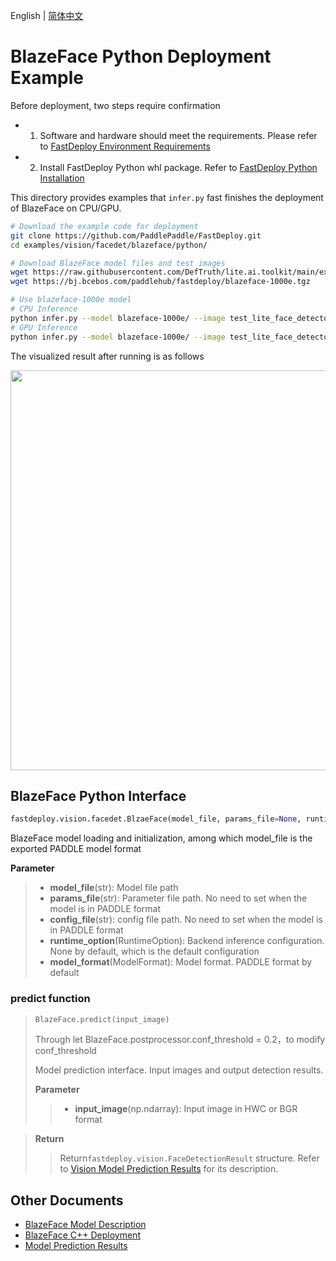English | [简体中文](README_CN.md)
# BlazeFace Python Deployment Example

Before deployment, two steps require confirmation

- 1. Software and hardware should meet the requirements. Please refer to [FastDeploy Environment Requirements](../../../../../docs/en/build_and_install/download_prebuilt_libraries.md)  
- 2. Install FastDeploy Python whl package. Refer to [FastDeploy Python Installation](../../../../../docs/en/build_and_install/download_prebuilt_libraries.md)

This directory provides examples that `infer.py` fast finishes the deployment of BlazeFace on CPU/GPU.

```bash
# Download the example code for deployment
git clone https://github.com/PaddlePaddle/FastDeploy.git
cd examples/vision/facedet/blazeface/python/

# Download BlazeFace model files and test images
wget https://raw.githubusercontent.com/DefTruth/lite.ai.toolkit/main/examples/lite/resources/test_lite_face_detector_3.jpg
wget https://bj.bcebos.com/paddlehub/fastdeploy/blazeface-1000e.tgz

# Use blazeface-1000e model
# CPU Inference
python infer.py --model blazeface-1000e/ --image test_lite_face_detector_3.jpg --device cpu
# GPU Inference
python infer.py --model blazeface-1000e/ --image test_lite_face_detector_3.jpg --device gpu
```

The visualized result after running is as follows

<img width="640" src="https://user-images.githubusercontent.com/67993288/184301839-a29aefae-16c9-4196-bf9d-9c6cf694f02d.jpg">

## BlazeFace Python Interface

```python
fastdeploy.vision.facedet.BlzaeFace(model_file, params_file=None, runtime_option=None, config_file=None, model_format=ModelFormat.PADDLE)
```

BlazeFace model loading and initialization, among which model_file is the exported PADDLE model format

**Parameter**

> * **model_file**(str): Model file path
> * **params_file**(str): Parameter file path. No need to set when the model is in PADDLE format
> * **config_file**(str): config file path. No need to set when the model is in PADDLE format
> * **runtime_option**(RuntimeOption): Backend inference configuration. None by default, which is the default configuration
> * **model_format**(ModelFormat):  Model format. PADDLE format by default

### predict function

> ```python
> BlazeFace.predict(input_image)
> ```
> Through let BlazeFace.postprocessor.conf_threshold = 0.2，to modify conf_threshold
>
> Model prediction interface. Input images and output detection results.
>
> **Parameter**
>
> > * **input_image**(np.ndarray): Input image in HWC or BGR format

> **Return**
>
> > Return`fastdeploy.vision.FaceDetectionResult` structure. Refer to [Vision Model Prediction Results](../../../../../docs/api/vision_results/) for its description.

## Other Documents

- [BlazeFace Model Description](..)
- [BlazeFace C++ Deployment](../cpp)
- [Model Prediction Results](../../../../../docs/api/vision_results/)
